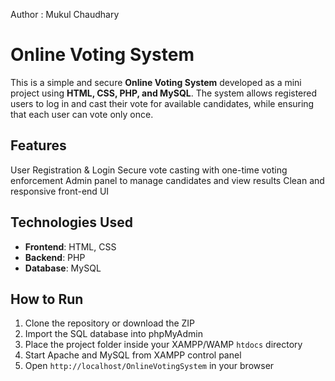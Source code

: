 Author : Mukul Chaudhary
# Online Voting System

This is a simple and secure **Online Voting System** developed as a mini project using **HTML, CSS, PHP, and MySQL**. The system allows registered users to log in and cast their vote for available candidates, while ensuring that each user can vote only once.

## Features

 User Registration & Login
 Secure vote casting with one-time voting enforcement
 Admin panel to manage candidates and view results
 Clean and responsive front-end UI

## Technologies Used

- **Frontend**: HTML, CSS
- **Backend**: PHP
- **Database**: MySQL

##  How to Run

1. Clone the repository or download the ZIP
2. Import the SQL database into phpMyAdmin
3. Place the project folder inside your XAMPP/WAMP `htdocs` directory
4. Start Apache and MySQL from XAMPP control panel
5. Open `http://localhost/OnlineVotingSystem` in your browser

